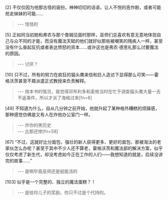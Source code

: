 
[2] 不仅仅因为他那古怪的装扮，神神叨叨的话语，让人不悦的恶作剧，或者可能抢走妹妹的可能……
>--- 怪怪的<br>

[5] 正如同当初她和弗农与那个詹姆见面时那样，巫师们总喜欢有意无意地体现自己与众不同的才能，而没有魔法天赋的他们就好似那些被嘲笑的残疾人一样，甚至没有什么奋起反抗或者表达愤怒的资本……或许这也是弗农·德思礼那么讨要魔法的原因。
>--- 讨厌？<br>

[10] 只不过，所有的努力在疯狂的猫头鹰来信和巨人造访下显得那么可笑——霍格沃茨甚至不屑派遣正式教授来负责解释。
>--- 按本书的情况，我觉得邓布利多和麦格当时在忙于调查猫头鹰大量一去不返事件，所以才派了海格过来[fn=8]<br>

[49] 不知道为什么，自从几分钟之前开始，他就升起了某种格外糟糕的烦躁感，那种感觉仿佛是又有人在炸他办公室门一样。
>--- 炸你的黑历史<br>
>--- 比那还惨[fn=58]<br>

[67] “不过，这就好比分面包，强壮的新人获得更多、更好的面包，那被淘汰的老家伙怎么办呢？甚至于其中不少人还不算老，霍格沃茨和魔法部的解决方案，似乎仅仅考虑了新生代，却没考虑如今正在工作的人们——我想知道的就是，后续没讲完的故事……”
>--- 是啊毕竟巫师还是挺能活的<br>

[103] 似乎是一个完整的、独立的魔法蛋糕？！
>--- 是给你儿子的奖励，你只不过是个代持的。<br>
